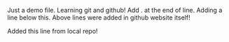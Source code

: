 Just a demo file. 
Learning git and github!
Add . at the end of line.
Adding a line below this. 
Above lines were added in github website itself!


Added this line from local repo!
